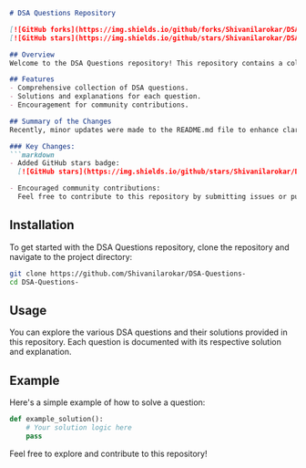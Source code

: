 ```markdown
# DSA Questions Repository

[![GitHub forks](https://img.shields.io/github/forks/Shivanilarokar/DSA-Questions-.svg)](https://github.com/Shivanilarokar/DSA-Questions-/network) 
[![GitHub stars](https://img.shields.io/github/stars/Shivanilarokar/DSA-Questions-.svg)](https://github.com/Shivanilarokar/DSA-Questions-/stargazers)

## Overview
Welcome to the DSA Questions repository! This repository contains a collection of Data Structures and Algorithms (DSA) questions designed to help you practice and improve your coding skills. Whether you are preparing for coding interviews or just looking to enhance your problem-solving abilities, this repository is a great resource.

## Features
- Comprehensive collection of DSA questions.
- Solutions and explanations for each question.
- Encouragement for community contributions.

## Summary of the Changes
Recently, minor updates were made to the README.md file to enhance clarity and presentation. 

### Key Changes:
```markdown
- Added GitHub stars badge:
  [![GitHub stars](https://img.shields.io/github/stars/Shivanilarokar/DSA-Questions-.svg)](https://github.com/Shivanilarokar/DSA-Questions-/stargazers)

- Encouraged community contributions:
  Feel free to contribute to this repository by submitting issues or pull requests! Your contributions are highly appreciated.
```

## Installation
To get started with the DSA Questions repository, clone the repository and navigate to the project directory:
```bash
git clone https://github.com/Shivanilarokar/DSA-Questions-
cd DSA-Questions-
```

## Usage
You can explore the various DSA questions and their solutions provided in this repository. Each question is documented with its respective solution and explanation.

## Example
Here's a simple example of how to solve a question:
```python
def example_solution():
    # Your solution logic here
    pass
```

Feel free to explore and contribute to this repository!
```